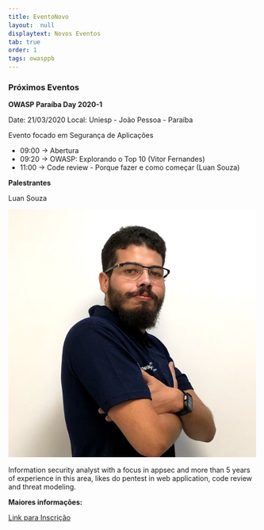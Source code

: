 ```yaml
---
title: EventoNovo
layout:  null
displaytext: Novos Eventos
tab: true
order: 1
tags: owasppb
---
```


### Próximos Eventos

**OWASP Paraíba Day 2020-1**

Date: 21/03/2020
Local: Uniesp - João Pessoa - Paraíba

Evento focado em Segurança de Aplicações

* 09:00 -> Abertura
* 09:20 -> OWASP: Explorando o Top 10 (Vitor Fernandes)
* 11:00 -> Code review - Porque fazer e como começar (Luan Souza)

**Palestrantes**

Luan Souza

![Luan](/assets/images/luan_souza.jpg)

Information security analyst with a focus in appsec and more than 5 years of experience in this area, likes do pentest in web application, code review and  threat modeling.


**Maiores informações:**

[Link para Inscrição](https://www.meetup.com/OWASP-Paraiba-Chapter/events/265154176/)